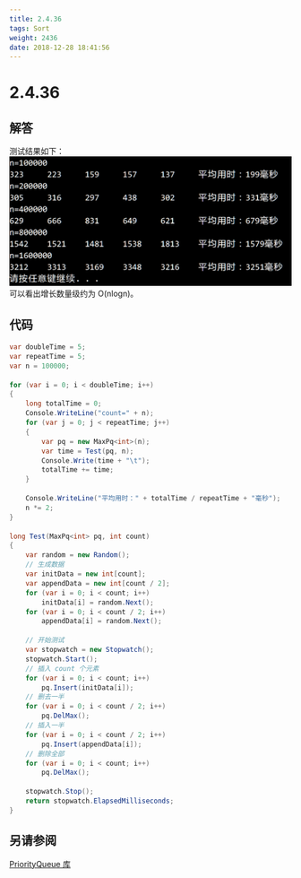 ```yaml
---
title: 2.4.36
tags: Sort
weight: 2436
date: 2018-12-28 18:41:56
---
```


# 2.4.36


## 解答

测试结果如下：
![](/resources/2-4-36/1.png)
可以看出增长数量级约为 O(nlogn)。

## 代码

```csharp
var doubleTime = 5;
var repeatTime = 5;
var n = 100000;

for (var i = 0; i < doubleTime; i++)
{
    long totalTime = 0;
    Console.WriteLine("count=" + n);
    for (var j = 0; j < repeatTime; j++)
    {
        var pq = new MaxPq<int>(n);
        var time = Test(pq, n);
        Console.Write(time + "\t");
        totalTime += time;
    }

    Console.WriteLine("平均用时：" + totalTime / repeatTime + "毫秒");
    n *= 2;
}

long Test(MaxPq<int> pq, int count)
{
    var random = new Random();
    // 生成数据
    var initData = new int[count];
    var appendData = new int[count / 2];
    for (var i = 0; i < count; i++)
        initData[i] = random.Next();
    for (var i = 0; i < count / 2; i++)
        appendData[i] = random.Next();

    // 开始测试
    var stopwatch = new Stopwatch();
    stopwatch.Start();
    // 插入 count 个元素
    for (var i = 0; i < count; i++)
        pq.Insert(initData[i]);
    // 删去一半
    for (var i = 0; i < count / 2; i++)
        pq.DelMax();
    // 插入一半
    for (var i = 0; i < count / 2; i++)
        pq.Insert(appendData[i]);
    // 删除全部
    for (var i = 0; i < count; i++)
        pq.DelMax();

    stopwatch.Stop();
    return stopwatch.ElapsedMilliseconds;
}
```

## 另请参阅

[PriorityQueue 库](https://github.com/ikesnowy/Algorithms-4th-Edition-in-Csharp/tree/master/2%20Sorting/2.4/PriorityQueue)
